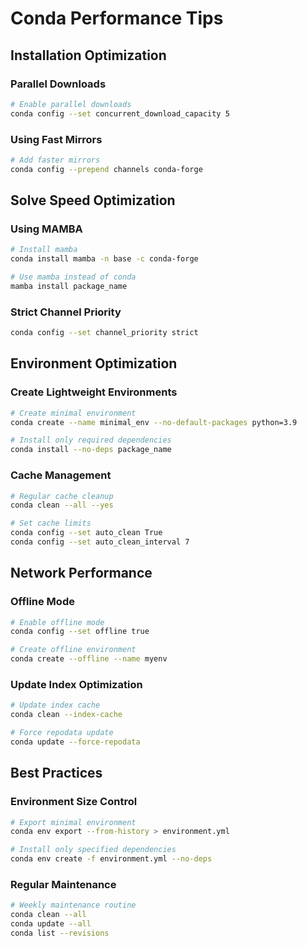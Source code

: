 # Conda Performance Tips

## Installation Optimization

### Parallel Downloads
```bash
# Enable parallel downloads
conda config --set concurrent_download_capacity 5
```

### Using Fast Mirrors
```bash
# Add faster mirrors
conda config --prepend channels conda-forge
```

## Solve Speed Optimization

### Using MAMBA
```bash
# Install mamba
conda install mamba -n base -c conda-forge

# Use mamba instead of conda
mamba install package_name
```

### Strict Channel Priority
```bash
conda config --set channel_priority strict
```

## Environment Optimization

### Create Lightweight Environments
```bash
# Create minimal environment
conda create --name minimal_env --no-default-packages python=3.9

# Install only required dependencies
conda install --no-deps package_name
```

### Cache Management
```bash
# Regular cache cleanup
conda clean --all --yes

# Set cache limits
conda config --set auto_clean True
conda config --set auto_clean_interval 7
```

## Network Performance

### Offline Mode
```bash
# Enable offline mode
conda config --set offline true

# Create offline environment
conda create --offline --name myenv
```

### Update Index Optimization
```bash
# Update index cache
conda clean --index-cache

# Force repodata update
conda update --force-repodata
```

## Best Practices

### Environment Size Control
```bash
# Export minimal environment
conda env export --from-history > environment.yml

# Install only specified dependencies
conda env create -f environment.yml --no-deps
```

### Regular Maintenance
```bash
# Weekly maintenance routine
conda clean --all
conda update --all
conda list --revisions
```